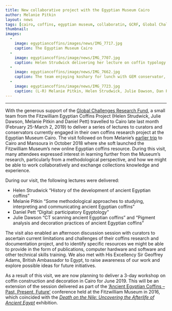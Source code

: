 ```yaml
---
title: New collaborative project with the Egyptian Museum Cairo
author: Melanie Pitkin
layout: news
tags: [cairo, coffins, egyptian museum, collaboratin, GCRF, Global Challenges Research Fund]
thumbnail: 
images:
  -
    image: egyptiancoffins/images/news/IMG_7717.jpg
    caption: The Egyptian Museum Cairo
  -
    image: egyptiancoffins/image/news/IMG_7707.jpg
    caption: Helen Strudwick delivering her lecture on coffin typology. 
  -
    image: egyptiancoffins/image/news/IMG_7662.jpg
    caption: The team enjoying koshary for lunch with GEM conservator, Nour Badr.
  -
    image: egyptiancoffins/image/news/IMG_7723.jpg
    caption: (L-R) Melanie Pitkin, Helen Strudwick, Julie Dawson, Dan Pett and his Mum, Gillian, outside the British Ambassador's     Residence in Cairo. 
---
```

---
With the generous support of the [Global Challenges Research Fund](https://www.ukri.org/research/global-challenges-research-fund/), a small team from the Fitzwilliam Egyptian Coffins Project (Helen Strudwick, Julie Dawson, Melanie Pitkin and Daniel Pett) travelled to Cairo late last month (February 25-March 2, 2019) to deliver a series of lectures to curators and conservators currently engaged in their own coffins research project at the Egyptian Museum Cairo. The visit followed on from Melanie’s [earlier trip](https://egyptiancoffins.org/news/2018-10-19-melanie-pitkin-report-on-Cairo/) to Cairo and Mansoura in October 2018 where she soft launched the Fitzwilliam Museum’s new online Egyptian coffins resource. During this visit, many attendees expressed interest in learning further from the Museum’s research, particularly from a methodological perspective, and how we might be able to work collaboratively and exchange collections knowledge and experience. 

During our visit, the following lectures were delivered:
- Helen Strudwick “History of the development of ancient Egyptian coffins”
- Melanie Pitkin “Some methodological approaches to studying, interpreting and communicating ancient Egyptian coffins”
- Daniel Pett “Digital: participatory Egyptology”
- Julie Dawson “CT scanning ancient Egyptian coffins” and “Pigment analysis and decoration practices of ancient Egyptian coffins”

The visit also enabled an afternoon discussion session with curators to ascertain current limitations and challenges of their coffins research and documentation project, and to identify specific resources we might be able to provide in the form of publications, computer hardware and software and other technical skills training. We also met with His Excellency Sir Geoffrey Adams, British Ambassador to Egypt, to raise awareness of our work and explore possible ideas for future initiatives.

As a result of this visit, we are now planning to deliver a 3-day workshop on coffin construction and decoration in Cairo for June 2019. This will be an extension of the session delivered as part of the [‘Ancient Egyptian Coffins – Past, Present, Future'](https://www.fitzmuseum.cam.ac.uk/er/announce/Ancient%20Egyptian%20Coffins%20conference%20announcement%20final.pdf) conference held at the Fitzwilliam Museum in 2016, which coincided with the [_Death on the Nile: Uncovering the Afterlife of Ancient Egypt_](https://www.fitzmuseum.cam.ac.uk/gallery/deathonthenile/) exhibition.

